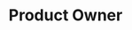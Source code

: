 ---
layout: blog_by_tag
title: 'Product Owner'
tag: product-owner
permalink: /blog/tag/product-owner/
---